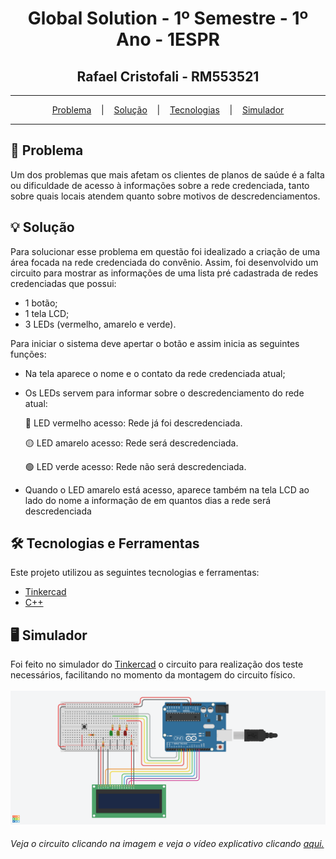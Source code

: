 <h1 align="center">Global Solution - 1º Semestre - 1º Ano - 1ESPR</h1>
<h2 align="center">Rafael Cristofali - RM553521</h2>

<hr/>

<p align="center">
  <a href="#pushpin-Problema">Problema</a>
  &nbsp;&nbsp;&nbsp;|&nbsp;&nbsp;&nbsp;
  <a href="#bulb-Solução">Solução</a>
  &nbsp;&nbsp;&nbsp;|&nbsp;&nbsp;&nbsp;
  <a href="#hammer_and_wrench-Tecnologias">Tecnologias</a>
  &nbsp;&nbsp;&nbsp;|&nbsp;&nbsp;&nbsp;
  <a href="#desktop_computer-Simulador">Simulador</a>
</p>

<hr/>

## :pushpin: Problema
Um dos problemas que mais afetam os clientes de planos de saúde é a falta ou dificuldade de acesso à informações sobre a rede credenciada, tanto sobre quais locais atendem quanto sobre motivos de descredenciamentos.

## :bulb: Solução
Para solucionar esse problema em questão foi idealizado a criação de uma área focada na rede credenciada do convênio.
Assim, foi desenvolvido um circuito para mostrar as informações de uma lista pré cadastrada de redes credenciadas que possui:
* 1 botão;
* 1 tela LCD;
* 3 LEDs (vermelho, amarelo e verde).

Para iniciar o sistema deve apertar o botão e assim inicia as seguintes funções:
* Na tela aparece o nome e o contato da rede credenciada atual;
* Os LEDs servem para informar sobre o descredenciamento do rede atual:
  
  🔴 LED vermelho acesso: Rede já foi descredenciada.

  🟡 LED amarelo acesso: Rede será descredenciada.

  🟢 LED verde acesso: Rede não será descredenciada.
* Quando o LED amarelo está acesso, aparece também na tela LCD ao lado do nome a informação de em quantos dias a rede será descredenciada


## :hammer_and_wrench: Tecnologias e Ferramentas
Este projeto utilizou as seguintes tecnologias e ferramentas:
* [Tinkercad](https://www.tinkercad.com/)
* [C++](https://pt.wikipedia.org/wiki/C%2B%2B)

## :desktop_computer: Simulador
Foi feito no simulador do [Tinkercad](https://www.tinkercad.com/) o circuito para realização dos teste necessários, facilitando no momento da montagem do circuito físico.
<br/><br/>
<a href="https://www.tinkercad.com/things/5zn78kuBwiL-global-solution" target="_blank">
  <img src="circuit.png" alt="circuit" />
</a>
<h6>Veja o circuito clicando na imagem e veja o vídeo explicativo clicando <a href="">aqui.</a></h6>
